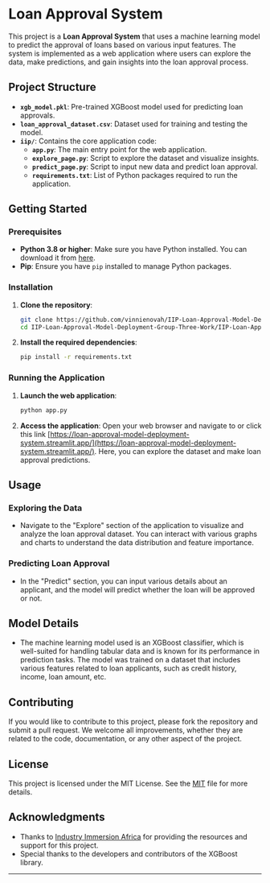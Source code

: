 # Loan Approval System

This project is a **Loan Approval System** that uses a machine learning model to predict the approval of loans based on various input features. The system is implemented as a web application where users can explore the data, make predictions, and gain insights into the loan approval process.

## Project Structure

- **`xgb_model.pkl`**: Pre-trained XGBoost model used for predicting loan approvals.
- **`loan_approval_dataset.csv`**: Dataset used for training and testing the model.
- **`iip/`**: Contains the core application code:
  - **`app.py`**: The main entry point for the web application.
  - **`explore_page.py`**: Script to explore the dataset and visualize insights.
  - **`predict_page.py`**: Script to input new data and predict loan approval.
  - **`requirements.txt`**: List of Python packages required to run the application.

## Getting Started

### Prerequisites

- **Python 3.8 or higher**: Make sure you have Python installed. You can download it from [here](https://www.python.org/downloads/).
- **Pip**: Ensure you have `pip` installed to manage Python packages.

### Installation

1. **Clone the repository**:
    ```bash
    git clone https://github.com/vinnienovah/IIP-Loan-Approval-Model-Deployment-Group-Three-Work-.git
    cd IIP-Loan-Approval-Model-Deployment-Group-Three-Work/IIP-Loan-Approval-Model-Deployment-Group-Three-Work/iip
    ```


2. **Install the required dependencies**:
    ```bash
    pip install -r requirements.txt
    ```

### Running the Application

1. **Launch the web application**:
    ```bash
    python app.py
    ```

2. **Access the application**:
   Open your web browser and navigate to or click this link [https://loan-approval-model-deployment-system.streamlit.app/](https://loan-approval-model-deployment-system.streamlit.app/). Here, you can explore the dataset and make loan approval predictions.

## Usage

### Exploring the Data

- Navigate to the "Explore" section of the application to visualize and analyze the loan approval dataset. You can interact with various graphs and charts to understand the data distribution and feature importance.

### Predicting Loan Approval

- In the "Predict" section, you can input various details about an applicant, and the model will predict whether the loan will be approved or not.

## Model Details

- The machine learning model used is an XGBoost classifier, which is well-suited for handling tabular data and is known for its performance in prediction tasks. The model was trained on a dataset that includes various features related to loan applicants, such as credit history, income, loan amount, etc.

## Contributing

If you would like to contribute to this project, please fork the repository and submit a pull request. We welcome all improvements, whether they are related to the code, documentation, or any other aspect of the project.

## License

This project is licensed under the MIT License. See the [MIT](https://choosealicense.com/licenses/mit/) file for more details.

## Acknowledgments

- Thanks to [Industry Immersion Africa](https://iiafrica.org/) for providing the resources and support for this project.
- Special thanks to the developers and contributors of the XGBoost library.

---

